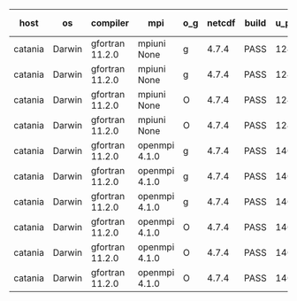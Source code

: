

| host     | os       | compiler                              | mpi                      | o_g        | netcdf        | build       | u_pass          | u_fail          | s_pass            | s_fail            | e_pass             | e_fail             | nuopc_pass       | nuopc_fail       | artifacts link          |
|----------|----------|---------------------------------------|--------------------------|------------|---------------|-------------|-----------------|-----------------|-------------------|-------------------|--------------------|--------------------|------------------|------------------|-------------------------|
| catania | Darwin | gfortran 11.2.0 | mpiuni None  | g | 4.7.4  | PASS | 12425 | 0 | 8 | 0 | 44 | 0 | None | None | <a href="https://github.com/esmf-org/esmf-test-artifacts/tree/188cafdf3078f1db2251fe5ad4419ed7fabe09f6/fix_darwin_gfortranclang_openmpi_preload/gfortran/11.2.0/g/mpiuni/None" target="_blank">188cafd</a> | 
| catania | Darwin | gfortran 11.2.0 | mpiuni None  | g | 4.7.4  | PASS | 12425 | 0 | 8 | 0 | 44 | 0 | None | None | <a href="https://github.com/esmf-org/esmf-test-artifacts/tree/9a0a1eb937cae57945db8574e6476947ef829c08/fix_darwin_gfortranclang_openmpi_preload/gfortran/11.2.0/g/mpiuni/None" target="_blank">9a0a1eb</a> | 
| catania | Darwin | gfortran 11.2.0 | mpiuni None  | O | 4.7.4  | PASS | 12425 | 0 | 8 | 0 | 44 | 0 | None | None | <a href="https://github.com/esmf-org/esmf-test-artifacts/tree/977bfeca0e19f351263b47b703853ab6ff37c756/fix_darwin_gfortranclang_openmpi_preload/gfortran/11.2.0/O/mpiuni/None" target="_blank">977bfec</a> | 
| catania | Darwin | gfortran 11.2.0 | mpiuni None  | O | 4.7.4  | PASS | 12425 | 0 | 8 | 0 | 44 | 0 | None | None | <a href="https://github.com/esmf-org/esmf-test-artifacts/tree/b55dea81a353abb85644d581ac80f2b8290052aa/fix_darwin_gfortranclang_openmpi_preload/gfortran/11.2.0/O/mpiuni/None" target="_blank">b55dea8</a> | 
| catania | Darwin | gfortran 11.2.0 | openmpi 4.1.0  | g | 4.7.4  | PASS | 14084 | 9 | 49 | 0 | 81 | 0 | 47 | 0 | <a href="https://github.com/esmf-org/esmf-test-artifacts/tree/3f4c86d13e5d6c93330313fb99cd1ff68b402064/fix_darwin_gfortranclang_openmpi_preload/gfortran/11.2.0/g/openmpi/4.1.0" target="_blank">3f4c86d</a> | 
| catania | Darwin | gfortran 11.2.0 | openmpi 4.1.0  | g | 4.7.4  | PASS | 14084 | 9 | 49 | 0 | 81 | 0 | 47 | 0 | <a href="https://github.com/esmf-org/esmf-test-artifacts/tree/afc7077cbdf733e943a062322c72a4b1823a200a/fix_darwin_gfortranclang_openmpi_preload/gfortran/11.2.0/g/openmpi/4.1.0" target="_blank">afc7077</a> | 
| catania | Darwin | gfortran 11.2.0 | openmpi 4.1.0  | g | 4.7.4  | PASS | 14084 | 9 | 49 | 0 | 81 | 0 | 47 | 0 | <a href="https://github.com/esmf-org/esmf-test-artifacts/tree/eac3b17c2a10fd5a0034ec49e58f7e5ed467f93c/fix_darwin_gfortranclang_openmpi_preload/gfortran/11.2.0/g/openmpi/4.1.0" target="_blank">eac3b17</a> | 
| catania | Darwin | gfortran 11.2.0 | openmpi 4.1.0  | O | 4.7.4  | PASS | 14084 | 9 | 49 | 0 | 81 | 0 | 47 | 0 | <a href="https://github.com/esmf-org/esmf-test-artifacts/tree/945161611d2f0fa8792f36408f11cc3654cd121b/fix_darwin_gfortranclang_openmpi_preload/gfortran/11.2.0/O/openmpi/4.1.0" target="_blank">9451616</a> | 
| catania | Darwin | gfortran 11.2.0 | openmpi 4.1.0  | O | 4.7.4  | PASS | 14084 | 9 | 49 | 0 | 81 | 0 | 47 | 0 | <a href="https://github.com/esmf-org/esmf-test-artifacts/tree/d6b84f5d3a65f6ef1f799e997a912b95cd210c50/fix_darwin_gfortranclang_openmpi_preload/gfortran/11.2.0/O/openmpi/4.1.0" target="_blank">d6b84f5</a> | 
| catania | Darwin | gfortran 11.2.0 | openmpi 4.1.0  | O | 4.7.4  | PASS | 14084 | 9 | 49 | 0 | 81 | 0 | 47 | 0 | <a href="https://github.com/esmf-org/esmf-test-artifacts/tree/67c7ed256845b31b0887a0b1d4bb42c0561c7c5c/fix_darwin_gfortranclang_openmpi_preload/gfortran/11.2.0/O/openmpi/4.1.0" target="_blank">67c7ed2</a> | 
